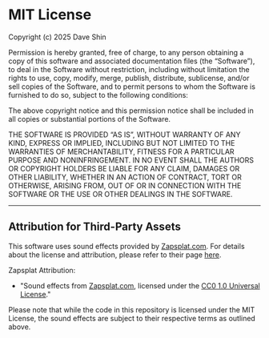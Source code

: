 # MIT License

Copyright (c) 2025 Dave Shin

Permission is hereby granted, free of charge, to any person obtaining a copy of this software and associated documentation files (the “Software”), to deal in the Software without restriction, including without limitation the rights to use, copy, modify, merge, publish, distribute, sublicense, and/or sell copies of the Software, and to permit persons to whom the Software is furnished to do so, subject to the following conditions:

The above copyright notice and this permission notice shall be included in all copies or substantial portions of the Software.

THE SOFTWARE IS PROVIDED “AS IS”, WITHOUT WARRANTY OF ANY KIND, EXPRESS OR IMPLIED, INCLUDING BUT NOT LIMITED TO THE WARRANTIES OF MERCHANTABILITY, FITNESS FOR A PARTICULAR PURPOSE AND NONINFRINGEMENT. IN NO EVENT SHALL THE AUTHORS OR COPYRIGHT HOLDERS BE LIABLE FOR ANY CLAIM, DAMAGES OR OTHER LIABILITY, WHETHER IN AN ACTION OF CONTRACT, TORT OR OTHERWISE, ARISING FROM, OUT OF OR IN CONNECTION WITH THE SOFTWARE OR THE USE OR OTHER DEALINGS IN THE SOFTWARE.

---

## Attribution for Third-Party Assets

This software uses sound effects provided by [Zapsplat.com](https://www.zapsplat.com). For details about the license and attribution, please refer to their page [here](https://www.zapsplat.com/license-type/cc0-1-0-universal/).

Zapsplat Attribution:

- "Sound effects from [Zapsplat.com](https://www.zapsplat.com), licensed under the [CC0 1.0 Universal License](https://creativecommons.org/publicdomain/zero/1.0/)."

Please note that while the code in this repository is licensed under the MIT License, the sound effects are subject to their respective terms as outlined above.
